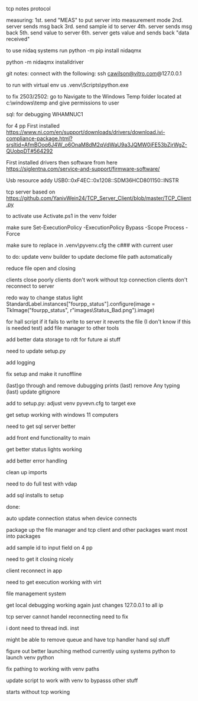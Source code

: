 tcp notes
protocol

measuring:
1st. send "MEAS" to put server into measurement mode
2nd. server sends msg back
3rd. send sample id to server
4th. server sends msg back
5th. send value to server
6th. server gets value and sends back "data received" 




to use nidaq systems run
python -m pip install nidaqmx

python -m nidaqmx installdriver




git notes: 
connect with the following:
ssh cawilson@vitro.com@127.0.0.1

to run with virtual env us .venv\Scripts\python.exe <path to python script>


to fix 2503/2502:
go to Navigate to the Windows Temp folder located at c:\windows\temp and give permissions to user

sql: for debugging
WHAMNUC1



for 4 pp
First installed
https://www.ni.com/en/support/downloads/drivers/download.ivi-compliance-package.html?srsltid=AfmBOoq6J4W_o6OnaM8dM2qVdWaU9a3JQMW0jFE53bZjrWgZ-QUobpDT#564292

First installed drivers then software from here
https://siglentna.com/service-and-support/firmware-software/ 


Usb resource addy
USB0::0xF4EC::0x1208::SDM36HCD801150::INSTR

tcp server based on 
https://github.com/YanivWein24/TCP_Server_Client/blob/master/TCP_Client.py

to activate use Activate.ps1 in the venv folder

make sure Set-ExecutionPolicy -ExecutionPolicy Bypass -Scope Process -Force

make sure to replace in .venv\pyvenv.cfg the c### with current user


to do:
update venv builder to update declome file path automatically

reduce file open and closing

clients close poorly
clients don't work without tcp connection
clients don't reconnect to server 

redo way to change status light
StandardLabel.instances["fourpp_status"].configure(image = TkImage("fourpp_status", r"images\Status_Bad.png").image)



for hall script if it fails to write to server it reverts the file (I don't know if this is needed test)
add file manager to other tools

add better data storage to rdt for future ai stuff

need to update setup.py 

add logging

fix setup and make it runoffline



(last)go through and remove dubugging prints
(last) remove Any typing
(last) update gitignore



add to setup.py:
    adjust venv pyvevn.cfg to target exe

get setup working with windows 11 computers

need to get sql server better

add front end functionality to main

get better status lights working

add better error handling

clean up imports

need to do full test with vdap

add sql installs to setup



done:

auto update connection status when device connects

package up the file manager and tcp client and other packages want most into packages

add sample id to input field on 4 pp

need to get it closing nicely

client reconnect in app 

need to get execution working with virt 

file management system

get local debugging working again just changes 127.0.0.1 to all ip

tcp server cannot handel reconnecting need to fix

i dont need to thread indi. inst 

might be able to remove queue and have tcp handler hand sql stuff

figure out better launching method currently using systems python to launch venv python

fix pathing to working with venv paths 


update script to work with venv to bypasss other stuff

starts without tcp working